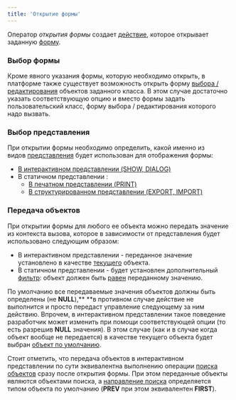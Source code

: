 ```yaml
---
title: 'Открытие формы'
---
```


Оператор *открытия формы* создает [действие](Действия.md), которое открывает заданную [форму](Формы.md).

### Выбор формы

Кроме явного указания формы, которую необходимо открыть, в платформе также существует возможность открыть форму [выбора / редактирования](Интерактивное_представление.md#формы-выбора--редактирования) объектов заданного класса. В этом случае достаточно указать соответствующую опцию и вместо формы задать пользовательский класс, форму выбора / редактирования которого надо вызвать.

### Выбор представления

При открытии формы необходимо определить, какой именно из видов [представления](Представления_формы.md) будет использован для отображения формы:

-   [В интерактивном представлении (SHOW, DIALOG)](В_интерактивном_представлении_SHOW_DIALOG.md)
-   В статичном представлении :
    -   [В печатном представлении (PRINT)](В_печатном_представлении_PRINT.md)
    -   [В структурированном представлении (EXPORT, IMPORT)](В_структурированном_представлении_EXPORT_IMPORT.md)

### Передача объектов

При открытии формы для любого ее объекта можно передать значение из контекста вызова, которое в зависимости от представления будет использовано следующим образом:

-   В интерактивном представлении - переданное значение установлено в качестве [текущего](Структура_формы.md#currentObject-broken) объекта.
-   В статичном представлении - будет установлен дополнительный [фильтр](Структура_формы.md#фильтры): объект должен быть [равен](Операторы_сравнения_=_....md) переданному значению.

По умолчанию все передаваемые значения объектов должны быть определены (не **NULL**),** **в противном случае действие не выполнится и просто передаст управление следующему за ним действию. Впрочем, в интерактивном представлении такое поведение разработчик может изменить при помощи соответствующей опции (то есть разрешив **NULL** значения). В этом случае (как и в случае когда объект вообще не передается) в качестве текущего объекта будет выбран [объект по умолчанию](Интерактивное_представление.md#выбор-объектов-по-умолчанию). 

Стоит отметить, что передача объектов в интерактивном представлении по сути эквивалентна выполнению операции [поиска объектов](Поиск_SEEK.md) сразу после открытия формы. При этом переданные объекты являются объектами поиска, а [направление поиска](Поиск_SEEK.md#Поиск(SEEK-broken)-direction) определяется типом объекта по умолчанию (**PREV** при этом эквивалентен **FIRST**).
